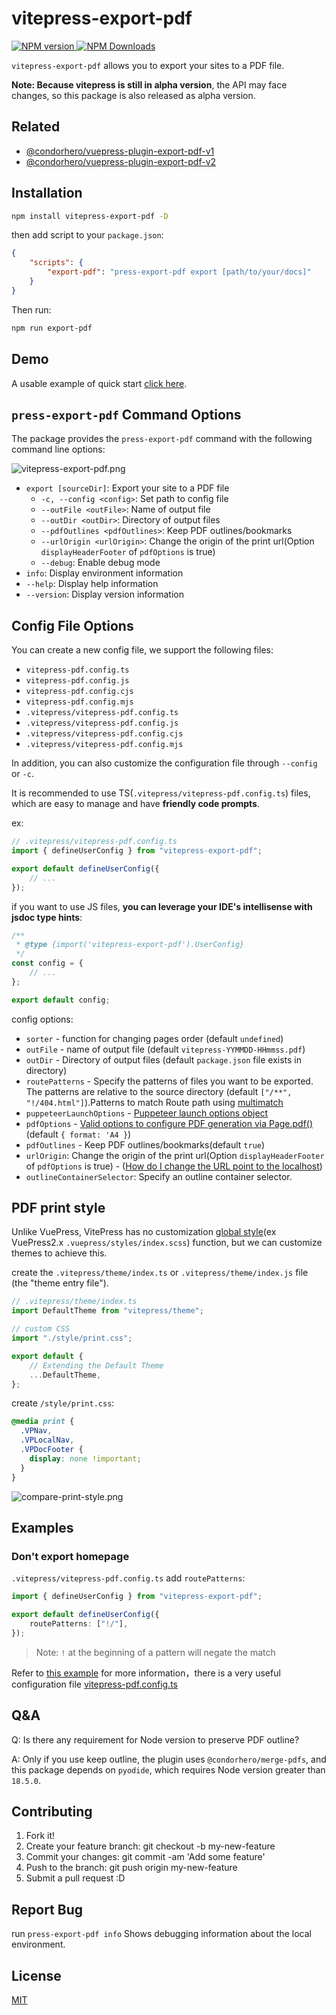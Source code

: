 # vitepress-export-pdf

<p align="left">
    <a href="https://www.npmjs.com/package/vitepress-export-pdf" target="__blank">
        <img src="https://img.shields.io/npm/v/vitepress-export-pdf.svg?color=a1b858" alt="NPM version">
    </a>
    <a href="https://www.npmjs.com/package/vitepress-export-pdf" target="__blank">
        <img alt="NPM Downloads" src="https://img.shields.io/npm/dm/vitepress-export-pdf.svg?color=50a36f">
    </a>
    <br />
</p>

`vitepress-export-pdf` allows you to export your sites to a PDF file.

**Note: Because vitepress is still in alpha version**, the API may face changes, so this package is also released as alpha version.

## Related

- [@condorhero/vuepress-plugin-export-pdf-v1](https://github.com/condorheroblog/vuepress-plugin-export-pdf/blob/main/packages/vuepress-plugin-export-pdf-v1/README.md)
- [@condorhero/vuepress-plugin-export-pdf-v2](https://github.com/condorheroblog/vuepress-plugin-export-pdf/blob/main/packages/vuepress-plugin-export-pdf-v2/README.md)

## Installation

```sh
npm install vitepress-export-pdf -D
```

then add script to your `package.json`:

```json
{
	"scripts": {
		"export-pdf": "press-export-pdf export [path/to/your/docs]"
	}
}
```

Then run:

```sh
npm run export-pdf
```

## Demo

A usable example of quick start [click here](./examples/vitepress-docs/).

## `press-export-pdf` Command Options

The package provides the `press-export-pdf` command with the following command line options:

![vitepress-export-pdf.png](./assets/vitepress-export-pdf.svg)

- `export [sourceDir]`: Export your site to a PDF file
  - `-c, --config <config>`: Set path to config file
  - `--outFile <outFile>`: Name of output file
  - `--outDir <outDir>`: Directory of output files
  - `--pdfOutlines <pdfOutlines>`: Keep PDF outlines/bookmarks
  - `--urlOrigin <urlOrigin>`: Change the origin of the print url(Option `displayHeaderFooter` of `pdfOptions` is true)
  - `--debug`: Enable debug mode
- `info`: Display environment information
- `--help`: Display help information
- `--version`: Display version information

## Config File Options

You can create a new config file, we support the following files:

- `vitepress-pdf.config.ts`
- `vitepress-pdf.config.js`
- `vitepress-pdf.config.cjs`
- `vitepress-pdf.config.mjs`
- `.vitepress/vitepress-pdf.config.ts`
- `.vitepress/vitepress-pdf.config.js`
- `.vitepress/vitepress-pdf.config.cjs`
- `.vitepress/vitepress-pdf.config.mjs`

In addition, you can also customize the configuration file through `--config` or `-c`.

It is recommended to use TS(`.vitepress/vitepress-pdf.config.ts`) files, which are easy to manage and have **friendly code prompts**.

ex:

```ts
// .vitepress/vitepress-pdf.config.ts
import { defineUserConfig } from "vitepress-export-pdf";

export default defineUserConfig({
	// ...
});
```

if you want to use JS files, **you can leverage your IDE's intellisense with jsdoc type hints**:

```js
/**
 * @type {import('vitepress-export-pdf').UserConfig}
 */
const config = {
	// ...
};

export default config;
```

config options:

- `sorter` - function for changing pages order (default `undefined`)
- `outFile` - name of output file (default `vitepress-YYMMDD-HHmmss.pdf`)
- `outDir` - Directory of output files (default `package.json` file exists in directory)
- `routePatterns` - Specify the patterns of files you want to be exported. The patterns are relative to the source directory (default `["/**", "!/404.html"]`).Patterns to match Route path using [multimatch](https://github.com/sindresorhus/multimatch)
- `puppeteerLaunchOptions` - [Puppeteer launch options object](https://github.com/puppeteer/puppeteer/blob/main/docs/api/puppeteer.puppeteerlaunchoptions.md)
- `pdfOptions` - [Valid options to configure PDF generation via Page.pdf()](https://github.com/puppeteer/puppeteer/blob/main/docs/api/puppeteer.pdfoptions.md) (default `{ format: 'A4 }`)
- `pdfOutlines` - Keep PDF outlines/bookmarks(default `true`)
- `urlOrigin`: Change the origin of the print url(Option `displayHeaderFooter` of `pdfOptions` is true) - ([How do I change the URL point to the localhost](https://github.com/condorheroblog/vuepress-plugin-export-pdf/issues/5))
- `outlineContainerSelector`: Specify an outline container selector.

## PDF print style

Unlike VuePress, VitePress has no customization [global style](https://v2.vuepress.vuejs.org/reference/default-theme/styles.html)(ex VuePress2.x `.vuepress/styles/index.scss`) function, but we can customize themes to achieve this.

create the `.vitepress/theme/index.ts` or `.vitepress/theme/index.js` file (the "theme entry file").

```ts
// .vitepress/theme/index.ts
import DefaultTheme from "vitepress/theme";

// custom CSS
import "./style/print.css";

export default {
	// Extending the Default Theme
	...DefaultTheme,
};
```

create `/style/print.css`:

```css
@media print {
  .VPNav,
  .VPLocalNav,
  .VPDocFooter {
    display: none !important;
  }
}
```

![compare-print-style.png](./assets/compare-print-style.png)

## Examples

### Don't export homepage

`.vitepress/vitepress-pdf.config.ts` add `routePatterns`:

```ts
import { defineUserConfig } from "vitepress-export-pdf";

export default defineUserConfig({
	routePatterns: ["!/"],
});
```

> Note: `!` at the beginning of a pattern will negate the match

Refer to [this example](./examples/vitepress-docs/) for more information，there is a very useful configuration file [vitepress-pdf.config.ts](./examples/vitepress-docs/docs/.vitepress/vitepress-pdf.config.ts)

## Q&A

Q: Is there any requirement for Node version to preserve PDF outline?

A: Only if you use keep outline, the plugin uses `@condorhero/merge-pdfs`, and this package depends on `pyodide`, which requires Node version greater than `18.5.0`.

## Contributing

1. Fork it!
2. Create your feature branch: git checkout -b my-new-feature
3. Commit your changes: git commit -am 'Add some feature'
4. Push to the branch: git push origin my-new-feature
5. Submit a pull request :D

## Report Bug

run `press-export-pdf info` Shows debugging information about the local environment.

## License

[MIT](https://github.com/condorheroblog/vitepress-export-pdf/blob/main/LICENSE)
